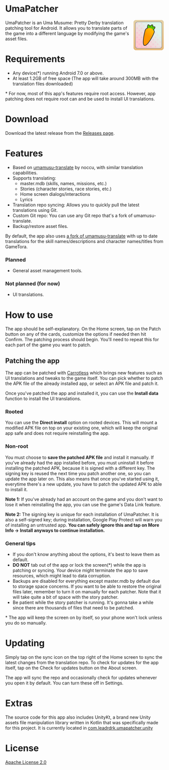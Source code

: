 # UmaPatcher
<img align="right" width="96" height="96" src="app/src/main/res/mipmap-xxhdpi/ic_launcher.webp">

UmaPatcher is an Uma Musume: Pretty Derby translation patching tool for Android. It allows you to
translate parts of the game into a different language by modifying the game's asset files.

# Requirements
- Any device(*) running Android 7.0 or above.
- At least 1.2GB of free space (The app will take around 300MB with the translation files downloaded)

\* For now, most of this app's features require root access. However, app patching does not require
root can and be used to install UI translations.

# Download
Download the latest release from the [Releases page](https://github.com/LeadRDRK/UmaPatcher/releases).

# Features
- Based on [umamusu-translate](https://github.com/noccu/umamusu-translate/tree/master) by noccu, with similar translation capabilities.
- Supports translating:
  - master.mdb (skills, names, missions, etc.)
  - Stories (character stories, race stories, etc.)
  - Home screen dialogs/interactions
  - Lyrics
- Translation repo syncing: Allows you to quickly pull the latest translations using Git.
- Custom Git repo: You can use any Git repo that's a fork of umamusu-translate.
- Backup/restore asset files.

By default, the app also uses [a fork of umamusu-translate](https://github.com/LeadRDRK/umamusu-translate)
with up to date translations for the skill names/descriptions and character names/titles from GameTora.

### Planned
- General asset management tools.

### Not planned (for now)
- UI translations.

# How to use
The app should be self-explanatory. On the Home screen, tap on the Patch button on any of the cards,
customize the options if needed then hit Confirm. The patching process should begin. You'll need to
repeat this for each part of the game you want to patch.

## Patching the app
The app can be patched with [Carrotless](https://github.com/LeadRDRK/Carrotless) which brings new
features such as UI translations and tweaks to the game itself. You can pick whether to patch the
APK file of the already installed app, or select an APK file and patch it.

Once you've patched the app and installed it, you can use the **Install data** function to install
the UI translations.

### Rooted
You can use the **Direct install** option on rooted devices. This will mount a modified APK file on
top on your existing one, which will keep the original app safe and does not require reinstalling the
app.

### Non-root
You must choose to **save the patched APK file** and install it manually. If you've already had the
app installed before, you must uninstall it before installing the patched APK, because it is signed
with a different key. The signing key is reused the next time you patch another one, so you can update
the app later on. This also means that once you've started using it, everytime there's a new update,
you have to patch the updated APK to able to install it.

**Note 1:** If you've already had an account on the game and you don't want to lose it when reinstalling
the app, you can use the game's Data Link feature.

**Note 2:** The signing key is unique for each installation of UmaPatcher. It is also a self-signed
key; during installation, Google Play Protect will warn you of installing an untrusted app. **You
can safely ignore this and tap on More Info -> Install anyways to continue installation.**

### General tips
- If you don't know anything about the options, it's best to leave them as default.
- **DO NOT** tab out of the app or lock the screen(*) while the app is patching or syncing. Your device
might terminate the app to save resources, which might lead to data corruption.
- Backups are disabled for everything except master.mdb by default due to storage space concerns. If you want
to be able to restore the original files later, remember to turn it on manually for each patcher. Note
that it will take quite a bit of space with the story patcher.
- Be patient while the story patcher is running. It's gonna take a while since there are thousands of files that
need to be patched.

\* The app will keep the screen on by itself, so your phone won't lock unless you do so manually.

# Updating
Simply tap on the sync icon on the top right of the Home screen to sync the latest changes from the
translation repo. To check for updates for the app itself, tap on the Check for updates button on the
About screen.

The app will sync the repo and occasionally check for updates whenever you open it by default.
You can turn these off in Settings.

# Extras
The source code for this app also includes UnityKt, a brand new Unity assets file manipulation library
written in Kotlin that was specifically made for this project. It is currently located in
[com.leadrdrk.umapatcher.unity](app/src/main/java/com/leadrdrk/umapatcher/unity)

# License
[Apache License 2.0](LICENSE)
